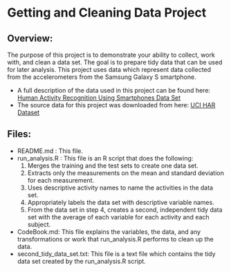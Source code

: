 # Getting and Cleaning Data Project

## Overview:
The purpose of this project is to demonstrate your ability to collect, work with, and clean a data set. The goal is to prepare tidy data that can be used for later analysis.
This project uses data which represent data collected from the accelerometers from the Samsung Galaxy S smartphone.
* A full description of the data used in this project can be found here:
<a href="http://archive.ics.uci.edu/ml/datasets/Human+Activity+Recognition+Using+Smartphones">Human Activity Recognition Using Smartphones Data Set </a>
* The source data for this project was downloaded from here:
<a href="https://d396qusza40orc.cloudfront.net/getdata%2Fprojectfiles%2FUCI%20HAR%20Dataset.zip">UCI HAR Dataset </a>

## Files:
* README.md : This file.
* run_analysis.R : This file is an R script that does the following:
    1.	Merges the training and the test sets to create one data set.
    2.	Extracts only the measurements on the mean and standard deviation for each measurement.
    3.	Uses descriptive activity names to name the activities in the data set.
    4.	Appropriately labels the data set with descriptive variable names.
    5.	From the data set in step 4, creates a second, independent tidy data set with the average of each variable for each activity and each subject.
* CodeBook.md: This file explains the variables, the data, and any transformations or work that run_analysis.R performs to clean up the data.
* second_tidy_data_set.txt: This file is a text file which contains the tidy data set created by the run_analysis.R script.
